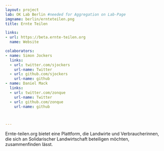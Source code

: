 ```yaml
---
layout: project
lab: OK Lab Berlin #needed for Aggregation on Lab-Page
imgname: berlin/ernteteilen.png
title: Ernte Teilen

links:
- url: https://beta.ernte-teilen.org
  name: Website

colaborators:
- name: Simon Jockers
  links:
  - url: twitter.com/sjockers
    url-name: Twitter
  - url: github.com/sjockers
    url-name: github
- name: Daniel Mack
  links:
  - url: twitter.com/zonque
    url-name: Twitter
  - url: github.com/zonque
    url-name: github



---
```


Ernte-teilen.org bietet eine Plattform, die Landwirte und Verbraucherinnen, die sich an Solidarischer Landwirtschaft beteiligen möchten, zusammenfinden lässt.
